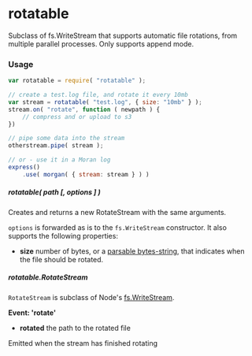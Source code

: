 # rotatable
Subclass of fs.WriteStream that supports automatic file rotations, from multiple parallel processes. Only supports append mode.

### Usage

```javascript
var rotatable = require( "rotatable" );

// create a test.log file, and rotate it every 10mb
var stream = rotatable( "test.log", { size: "10mb" } );
stream.on( "rotate", function ( newpath ) {
    // compress and or upload to s3
})

// pipe some data into the stream
otherstream.pipe( stream );

// or - use it in a Moran log
express()
    .use( morgan( { stream: stream } ) )

```

##### rotatable( path [, options ] ) 

Creates and returns a new RotateStream with the same arguments.

`options` is forwarded as is to the `fs.WriteStream` constructor. It also supports the following properties:

* **size** number of bytes, or a [parsable bytes-string](https://www.npmjs.com/package/bytes), that indicates when the file should be rotated.

##### rotatable.RotateStream

`RotateStream` is subclass of Node's [fs.WriteStream](https://nodejs.org/api/fs.html#fs_class_fs_writestream). 

**Event: 'rotate'**

* **rotated** the path to the rotated file

Emitted when the stream has finished rotating








